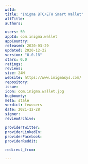 ```yaml
---
wsId: 
title: "Inigma BTC/ETH Smart Wallet"
altTitle: 
authors:

users: 50
appId: com.inigma.wallet
appCountry: 
released: 2020-03-29
updated: 2020-12-22
version: "0.0.18"
stars: 0.0
ratings: 
reviews: 
size: 24M
website: https://www.inigmasys.com/
repository: 
issue: 
icon: com.inigma.wallet.jpg
bugbounty: 
meta: stale
verdict: fewusers
date: 2021-12-28
signer: 
reviewArchive:

providerTwitter: 
providerLinkedIn: 
providerFacebook: 
providerReddit: 

redirect_from:

---
```



